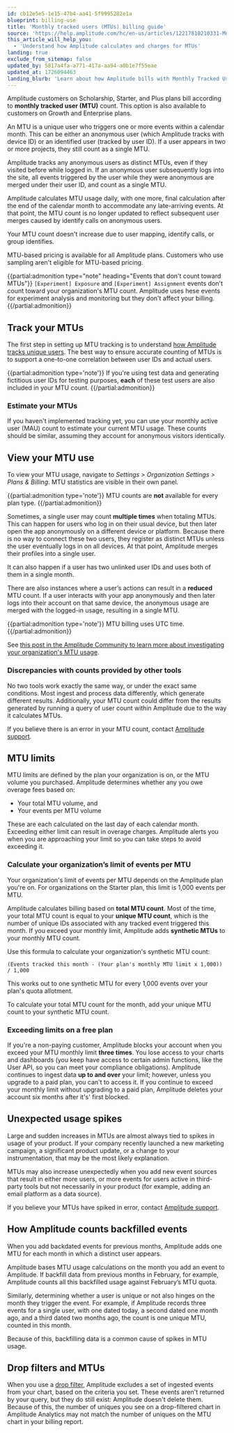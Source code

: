 ```yaml
---
id: cb12e5e5-1e15-47b4-aa41-5f9995282e1a
blueprint: billing-use
title: 'Monthly tracked users (MTUs) billing guide'
source: 'https://help.amplitude.com/hc/en-us/articles/12217810210331-Monthly-tracked-users-MTUs-billing-guide'
this_article_will_help_you:
  - 'Understand how Amplitude calculates and charges for MTUs'
landing: true
exclude_from_sitemap: false
updated_by: 5817a4fa-a771-417a-aa94-a0b1e7f55eae
updated_at: 1726094463
landing_blurb: 'Learn about how Amplitude bills with Monthly Tracked Users.'
---
```

Amplitude customers on Scholarship, Starter, and Plus plans bill according to **monthly tracked user (MTU)** count. This option is also available to customers on Growth and Enterprise plans. 

An MTU is a unique user who triggers one or more events within a calendar month. This can be either an anonymous user (which Amplitude tracks with device ID) or an identified user (tracked by user ID). If a user appears in two or more projects, they still count as a single MTU.

Amplitude tracks any anonymous users as distinct MTUs, even if they visited before while logged in. If an anonymous user subsequently logs into the site, all events triggered by the user while they were anonymous are merged under their user ID, and count as a single MTU.

Amplitude calculates MTU usage daily, with one more, final calculation after the end of the calendar month to accommodate any late-arriving events. At that point, the MTU count is no longer updated to reflect subsequent user merges caused by identify calls on anonymous users. 

Your MTU count doesn't increase due to user mapping, identify calls, or group identifies.

MTU-based pricing is available for all Amplitude plans. Customers who use sampling aren't eligible for MTU-based pricing.

{{partial:admonition type="note" heading="Events that don't count toward MTUs"}}
`[Experiment] Exposure` and `[Experiment] Assignment` events don't count toward your organization's MTU count. Amplitude uses hese events for experiment analysis and monitoring but they don't affect your billing.
{{/partial:admonition}}

## Track your MTUs

The first step in setting up MTU tracking is to understand [how Amplitude tracks unique users](/docs/data/sources/instrument-track-unique-users). The best way to ensure accurate counting of MTUs is to support a one-to-one correlation between user IDs and actual users.

{{partial:admonition type='note'}}
If you're using test data and generating fictitious user IDs for testing purposes, **each** of these test users are also included in your MTU count.
{{/partial:admonition}}

### Estimate your MTUs

If you haven't implemented tracking yet, you can use your monthly active user (MAU) count to estimate your current MTU usage. These counts should be similar, assuming they account for anonymous visitors identically.

## View your MTU use

To view your MTU usage, navigate to *Settings > Organization Settings > Plans & Billing*. MTU statistics are visible in their own panel.

{{partial:admonition type='note'}}
MTU counts are **not** available for every plan type.
{{/partial:admonition}}

Sometimes, a single user may count **multiple times** when totaling MTUs. This can happen for users who log in on their usual device, but then later open the app anonymously on a different device or platform. Because there is no way to connect these two users, they register as distinct MTUs unless the user eventually logs in on all devices. At that point, Amplitude merges their profiles into a single user.

It can also happen if a user has two unlinked user IDs and uses both of them in a single month.

There are also instances where a user’s actions can result in a **reduced** MTU count. If a user interacts with your app anonymously and then later logs into their account on that same device, the anonymous usage are  merged with the logged-in usage, resulting in a single MTU.

{{partial:admonition type='note'}}
MTU billing uses UTC time.
{{/partial:admonition}}

See [this post in the Amplitude Community to learn more about investigating your organization's MTU usage](https://community.amplitude.com/building-and-sharing-your-analysis-58/learn-how-to-investigate-your-org-s-monthly-tracked-users-mtus-2163).

### Discrepancies with counts provided by other tools

No two tools work exactly the same way, or under the exact same conditions. Most ingest and process data differently, which generate different results. Additionally, your MTU count could differ from the results generated by running a query of user count within Amplitude due to the way it calculates MTUs.

If you believe there is an error in your MTU count, contact [Amplitude support](http://support.amplitude.com).

## MTU limits

MTU limits are defined by the plan your organization is on, or the MTU volume you purchased. Amplitude determines whether any you owe overage fees based on:

* Your total MTU volume, and
* Your events per MTU volume

These are each calculated on the last day of each calendar month. Exceeding either limit can result in overage charges. Amplitude alerts you when you are approaching your limit so you can take steps to avoid exceeding it.

### Calculate your organization’s limit of events per MTU

Your organization's limit of events per MTU depends on the Amplitude plan you're on. For organizations on the Starter plan, this limit is 1,000 events per MTU. 

Amplitude calculates billing based on **total MTU count**. Most of the time, your total MTU count is equal to your **unique MTU count**, which is the number of unique IDs associated with any tracked event triggered this month. If you exceed your monthly limit, Amplitude adds **synthetic MTUs** to your monthly MTU count.

Use this formula to calculate your organization's synthetic MTU count:

`(Events tracked this month - (Your plan's monthly MTU limit x 1,000)) / 1,000`

This works out to one synthetic MTU for every 1,000 events over your plan's quota allotment.

To calculate your total MTU count for the month, add your unique MTU count to your synthetic MTU count.

### Exceeding limits on a free plan

If you're a non-paying customer, Amplitude blocks your account when you exceed your MTU monthly limit **three times**. You lose access to your charts and dashboards (you keep have access to certain admin functions, like the User API, so you can meet your compliance obligations). Amplitude continues to ingest data **up to and over** your limit; however, unless you upgrade to a paid plan, you can't to access it. If you continue to exceed your monthly limit without upgrading to a paid plan, Amplitude deletes your account six months after it's' first blocked.

## Unexpected usage spikes

Large and sudden increases in MTUs are almost always tied to spikes in usage of your product. If your company recently launched a new marketing campaign, a significant product update, or a change to your instrumentation, that may be the most likely explanation.

MTUs may also increase unexpectedly when you add new event sources that result in either more users, or more events for users active in third-party tools but not necessarily in your product (for example, adding an email platform as a data source).

If you believe your MTUs have spiked in error, contact [Amplitude support](http://support.amplitude.com).

## How Amplitude counts backfilled events

When you add backdated events for previous months, Amplitude adds one MTU for each month in which a distinct user appears.

Amplitude bases MTU usage calculations on the month you add an event to Amplitude. If  backfill data from previous months in February, for example, Amplitude counts all this backfilled usage against February’s MTU quota.

Similarly, determining whether a user is unique or not also hinges on the month they trigger the event. For example, if Amplitude records three events for a single user, with one dated today, a second dated one month ago, and a third dated two months ago, the count is one unique MTU, counted in this month.

Because of this, backfilling data is a common cause of spikes in MTU usage.

## Drop filters and MTUs

When you use a [drop filter](/docs/data/remove-invalid-data), Amplitude  excludes a set of ingested events from your chart, based on the criteria you set. These events aren't returned by your query, but they do still exist: Amplitude doesn't delete them. Because of this, the number of uniques you see on a drop-filtered chart in Amplitude Analytics may not match the number of uniques on the MTU chart in your billing report.